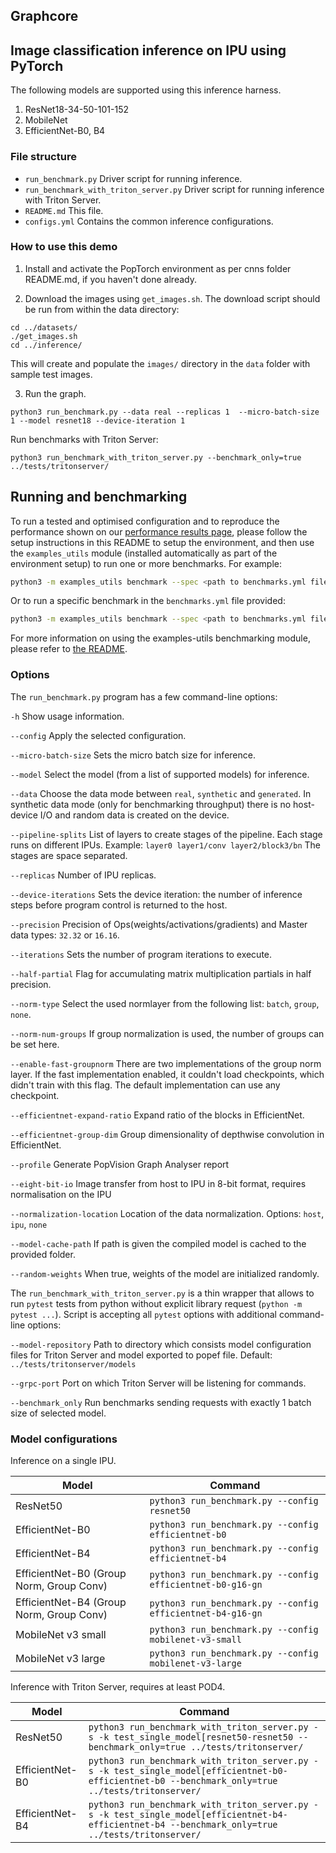 Graphcore
---

## Image classification inference on IPU using PyTorch

The following models are supported using this inference harness.

1. ResNet18-34-50-101-152
2. MobileNet
3. EfficientNet-B0, B4

### File structure

* `run_benchmark.py` Driver script for running inference.
* `run_benchmark_with_triton_server.py` Driver script for running inference with Triton Server.
* `README.md` This file.
* `configs.yml` Contains the common inference configurations.

### How to use this demo

1) Install and activate the PopTorch environment as per cnns folder README.md, if you haven't done already.

2) Download the images using `get_images.sh`. The download script should be run from within the data directory:

```console
cd ../datasets/
./get_images.sh
cd ../inference/
```

  This will create and populate the `images/` directory in the `data` folder with sample test images.

3) Run the graph.

```console
python3 run_benchmark.py --data real --replicas 1  --micro-batch-size 1 --model resnet18 --device-iteration 1
```

  Run benchmarks with Triton Server:

```console
python3 run_benchmark_with_triton_server.py --benchmark_only=true ../tests/tritonserver/
```

## Running and benchmarking

To run a tested and optimised configuration and to reproduce the performance shown on our [performance results page](https://www.graphcore.ai/performance-results), please follow the setup instructions in this README to setup the environment, and then use the `examples_utils` module (installed automatically as part of the environment setup) to run one or more benchmarks. For example:

```bash
python3 -m examples_utils benchmark --spec <path to benchmarks.yml file>
```

Or to run a specific benchmark in the `benchmarks.yml` file provided:

```bash
python3 -m examples_utils benchmark --spec <path to benchmarks.yml file> --benchmark <name of benchmark>
```

For more information on using the examples-utils benchmarking module, please refer to [the README](https://github.com/graphcore/examples-utils/blob/master/examples_utils/benchmarks/README.md).

### Options

The `run_benchmark.py` program has a few command-line options:

`-h`                            Show usage information.

`--config`                      Apply the selected configuration.

`--micro-batch-size`            Sets the micro batch size for inference.

`--model`                       Select the model (from a list of supported models) for inference.

`--data`                        Choose the data mode between `real`, `synthetic` and `generated`. In synthetic data mode (only for benchmarking throughput) there is no host-device I/O and random data is created on the device.

`--pipeline-splits`             List of layers to create stages of the pipeline. Each stage runs on different IPUs. Example: `layer0 layer1/conv layer2/block3/bn` The stages are space separated.

`--replicas`                    Number of IPU replicas.

`--device-iterations`           Sets the device iteration: the number of inference steps before program control is returned to the host.

`--precision`                   Precision of Ops(weights/activations/gradients) and Master data types: `32.32` or `16.16`.

`--iterations`                  Sets the number of program iterations to execute.

`--half-partial`                Flag for accumulating matrix multiplication partials in half precision.

`--norm-type`                   Select the used normlayer from the following list: `batch`, `group`, `none`.

`--norm-num-groups`             If group normalization is used, the number of groups can be set here.

`--enable-fast-groupnorm`       There are two implementations of the group norm layer. If the fast implementation enabled, it couldn't load checkpoints, which didn't train with this flag. The default implementation can use any checkpoint.

`--efficientnet-expand-ratio`   Expand ratio of the blocks in EfficientNet.

`--efficientnet-group-dim`      Group dimensionality of depthwise convolution in EfficientNet.

`--profile`                     Generate PopVision Graph Analyser report

`--eight-bit-io`                Image transfer from host to IPU in 8-bit format, requires normalisation on the IPU

`--normalization-location`      Location of the data normalization. Options: `host`, `ipu`, `none`

`--model-cache-path`            If path is given the compiled model is cached to the provided folder.

`--random-weights`              When true, weights of the model are initialized randomly.

The `run_benchmark_with_triton_server.py` is a thin wrapper that allows to run `pytest` tests from python without explicit library request (`python -m pytest ...`). Script is accepting all `pytest` options with additional command-line options:

`--model-repository`            Path to directory which consists model configuration files for Triton Server and model exported to popef file. Default: `../tests/tritonserver/models`

`--grpc-port`                   Port on which Triton Server will be listening for commands.

`--benchmark_only`              Run benchmarks sending requests with exactly 1 batch size of selected model.

### Model configurations

Inference on a single IPU.

|Model|Command|
|-----|------|
|ResNet50|`python3 run_benchmark.py --config resnet50`|
|EfficientNet-B0|`python3 run_benchmark.py --config efficientnet-b0`|
|EfficientNet-B4|`python3 run_benchmark.py --config efficientnet-b4`|
|EfficientNet-B0 (Group Norm, Group Conv)|`python3 run_benchmark.py --config efficientnet-b0-g16-gn`|
|EfficientNet-B4 (Group Norm, Group Conv)|`python3 run_benchmark.py --config efficientnet-b4-g16-gn`|
|MobileNet v3 small|`python3 run_benchmark.py --config mobilenet-v3-small`|
|MobileNet v3 large|`python3 run_benchmark.py --config mobilenet-v3-large`|

Inference with Triton Server, requires at least POD4.

|Model|Command|
|-----|------|
|ResNet50|`python3 run_benchmark_with_triton_server.py -s -k test_single_model[resnet50-resnet50 --benchmark_only=true ../tests/tritonserver/`|
|EfficientNet-B0|`python3 run_benchmark_with_triton_server.py -s -k test_single_model[efficientnet-b0-efficientnet-b0 --benchmark_only=true ../tests/tritonserver/`|
|EfficientNet-B4|`python3 run_benchmark_with_triton_server.py -s -k test_single_model[efficientnet-b4-efficientnet-b4 --benchmark_only=true ../tests/tritonserver/`|
